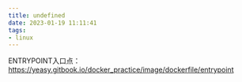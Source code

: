 ```yaml
---
title: undefined
date: 2023-01-19 11:11:41
tags:
- linux
---
```


ENTRYPOINT入口点：https://yeasy.gitbook.io/docker_practice/image/dockerfile/entrypoint

